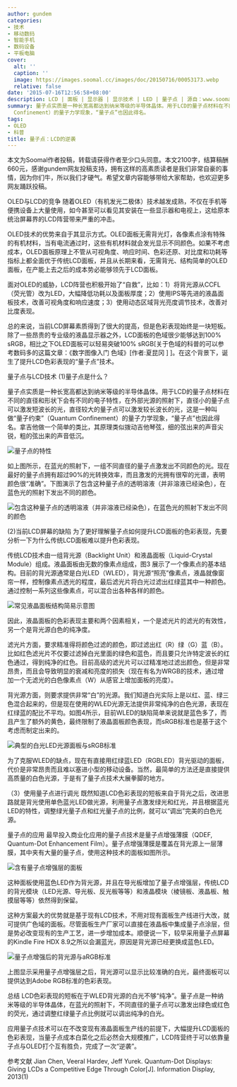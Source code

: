 ```yaml
---
author: gundem
categories:
- 技术
- 移动数码
- 智能手机
- 数码设备
- 平板电脑
cover:
  alt: ''
  caption: ''
  image: https://images.soomal.cc/images/doc/20150716/00053173.webp
  relative: false
date: '2015-07-16T12:56:58+08:00'
description: LCD | 面板 | 显示器 | 显示技术 | LED | 量子点 | 源自：www.soomal.com | 版权：投稿 |  平均/总评分：09.24/508
summary: 量子点实质是一种长宽高都达到纳米等级的半导体晶体。用于LCD的量子点材料在不同的直径和形状下会有不同的电子特性，在外部光源的照射下，直径小的量子点可以激发短波长的光，直径较大的量子点可以激发较长波长的光，这是一种叫做“量子约束”（Quantum
  Confinement）的量子力学现象，“量子点”也因此得名。
tags:
- OLED
- 科普
title: 量子点：LCD的逆袭
---
```


本文为Soomal作者投稿，转载请获得作者至少口头同意。本文2100字，结算稿酬660元，感谢gundem网友投稿支持，拥有这样的高素质读者是我们非常自豪的事情，因为你们牛，所以我们才硬气。希望文章内容能够带给大家帮助，也欢迎更多网友踊跃投稿。



OLED与LCD的竞争
随着OLED（有机发光二极体）技术越发成熟，不仅在手机等便携设备上大量使用，如今甚至可以看见其安装在一些显示器和电视上，这给原本统治屏幕界的LCD阵营带来严重的冲击。

OLED技术的优势来自于其显示方式。OLED面板无需背光灯，各像素点涂有特殊的有机材料，当有电流通过时，这些有机材料就会发光显示不同颜色。如果不考虑成本，OLED面板原理上不管从可视角度、响应时间、色彩还原、对比度和功耗等指标上都全面优于传统LCD面板，并且从长期来看，无需背光、结构简单的OLED面板，在产能上去之后的成本势必能够领先于LCD面板。

面对OLED的威胁，LCD阵营也积极开始了“自救”，比如：1）将背光源从CCFL（荧光管）改为LED，大幅降低功耗以及面板厚度；2）使用IPS等先进的液晶面板技术，改善可视角度和响应速度；3）使用动态区域背光亮度调节技术，改善对比度表现。

总的来说，当前LCD屏幕素质得到了很大的提高，但是色彩表现始终是一块短板。除了一些昂贵的专业级的液晶显示器之外，LCD面板的色域很少能够达到100% sRGB，相比之下OLED面板可以轻易突破100% sRGB[关于色域的科普的可以参考数码多的这篇文章：《数字图像入门 色域》[作者:夏昆冈 ]
]。在这个背景下，诞生了提升LCD色彩表现的“量子点”技术。

量子点与LCD技术
(1)量子点是什么？

量子点实质是一种长宽高都达到纳米等级的半导体晶体。用于LCD的量子点材料在不同的直径和形状下会有不同的电子特性，在外部光源的照射下，直径小的量子点可以激发短波长的光，直径较大的量子点可以激发较长波长的光，这是一种叫做“量子约束”（Quantum Confinement）的量子力学现象，“量子点”也因此得名。拿吉他做一个简单的类比，其原理类似拨动吉他琴弦，细的弦出来的声音尖锐，粗的弦出来的声音低沉。

![量子点的特性](https://images.soomal.cc/images/doc/20150716/00053168.webp)




如上图所示，在蓝光的照射下，一组不同直径的量子点激发出不同颜色的光。现在最好的量子点拥有超过90%的光转换效率，而且激发的光拥有很窄的光谱，表明颜色很“准确”。下图演示了包含这种量子点的透明溶液（并非溶液已经染色），在蓝色光的照射下发出不同的颜色。

![包含这种量子点的透明溶液（并非溶液已经染色），在蓝色光的照射下发出不同的颜色](https://images.soomal.cc/images/doc/20150716/00053169.webp)




(2)当前LCD屏幕的缺陷
为了更好理解量子点如何提升LCD面板的色彩表现，先要分析一下为什么传统LCD面板难以提升色彩表现。

传统LCD技术由一组背光源（Backlight Unit）和液晶面板（Liquid-Crystal Module）组成。液晶面板由无数的像素点组成，图3 展示了一个像素点的基本结构。目前的背光源通常是白光LED（WLED），背光源“照亮”像素点，液晶就像窗帘一样，控制像素点透光的程度，最后滤光片将白光过滤出红绿蓝其中一种颜色。通过控制一系列这些像素点，可以混合出各种各样的颜色。

![常见液晶面板结构简易示意图](https://images.soomal.cc/images/doc/20131107/00037095.webp)




因此，液晶面板的色彩表现主要和两个因素相关，一个是滤光片的滤光的有效性，另一个是背光源白色的纯净度。

滤光片方面，要求精准得将颜色过滤的颜色，即过滤出红（R）绿（G）蓝（B）。比如红色滤光片不仅要过滤掉白光里面的绿色和蓝色，而且要只允许特定波长的红色通过，得到纯净的红色。目前高级的滤光片可以过精准地过滤出颜色，但是非常昂贵，而且会导致明显的衰减和亮度的损失（现在有名为WRGB的技术，通过增加一个无滤光的白色像素点（W）从感官上增加面板的亮度）。

背光源方面，则要求提供非常“白”的光源。我们知道白光实际上是以红、蓝、绿三色混合起来的，但是现在使用的WLED光源无法提供非常纯净的白色光源，表现在红绿蓝的配比不平均。如图4所示，目前WLED的缺陷简单来说就是蓝色多了，而且产生了额外的黄色，最终限制了液晶面板颜色表现，而sRGB标准也是基于这个考虑而制定出来的。

![典型的白光LED光源面板与sRGB标准](https://images.soomal.cc/images/doc/20150716/00053170.webp)




为了克服WLED的缺点，现在有直接用红绿蓝LED（RGBLED）背光驱动的面板，代价是非常昂贵而且难以塞进小型的移动设备。当然，最简单的方法还是直接提供高质量的白色光源，于是有了量子点技术大展拳脚的地方。

（3）使用量子点进行调光
既然知道LCD色彩表现的短板来自于背光之后，改进思路就是背光使用单色蓝光LED做光源，利用量子点激发绿光和红光，并且根据蓝光LED的特性，调整绿光量子点和红光量子点的比例，就可以“调出”完美的白色光源。

量子点的应用
最早投入商业化应用的量子点技术是量子点增强薄膜（QDEF, Quantum-Dot Enhancement Film）。量子点增强薄膜是覆盖在背光源上一层薄膜，其中夹有大量的量子点，使用这种技术的面板如图所示。

![含有量子点增强层的面板](https://images.soomal.cc/images/doc/20150716/00053171.webp)




这种面板使用蓝色LED作为背光源，并且在导光板增加了量子点增强层，传统LCD的背光模块（LED光源、导光板、反光板等等）和液晶模块（棱镜板、液晶板、触摸层等等）依然得到保留。

这种方案最大的优势就是基于现有LCD技术，不用对现有面板生产线进行大改，就可提供广色域的面板。尽管面板生产厂家可以直接在液晶板中集成量子点涂层，但是势必改变现有的生产工艺，进一步增加成本。顺便说一下，较早采用量子点屏幕的Kindle Fire HDX 8.9之所以会漏蓝光，原因是背光源已经更换成蓝色LED。

![量子点增强后的背光源与aRGB标准](https://images.soomal.cc/images/doc/20150716/00053172.webp)




上图显示采用量子点增强层之后，背光源可以显示比较准确的白光，最终面板可以提供达到Adobe RGB标准的色彩表现。

总结
LCD色彩表现的短板在于WLED背光源的白光不够“纯净”。量子点是一种纳米等级的半导体晶体，在蓝光的照射下，不同直径的量子点可以激发出绿色或红色的荧光，通过调整红绿量子点比例就可以调出纯净的白光。

应用量子点技术可以在不改变现有液晶面板生产线的前提下，大幅提升LCD面板的色彩表现，当量子点成本白菜化之后必然会大规模推广，LCD阵营终于可以依靠量子点与OLED打个互有胜负，完成了一次“逆袭”。

参考文献
Jian Chen, Veeral Hardev, Jeff Yurek. Quantum-Dot Displays: Giving LCDs a Competitive Edge Through Color[J]. Information Display, 2013(1)